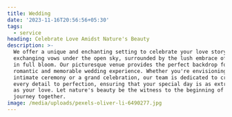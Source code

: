 ```yaml
---
title: Wedding
date: '2023-11-16T20:56:56+05:30'
tags:
  - service
heading: Celebrate Love Amidst Nature's Beauty
description: >-
  We offer a unique and enchanting setting to celebrate your love story. Imagine
  exchanging vows under the open sky, surrounded by the lush embrace of orchards
  in full bloom. Our picturesque venue provides the perfect backdrop for a
  romantic and memorable wedding experience. Whether you're envisioning an
  intimate ceremony or a grand celebration, our team is dedicated to crafting
  every detail to perfection, ensuring that your special day is as extraordinary
  as your love. Let nature's beauty be the witness to the beginning of your new
  journey together.
image: /media/uploads/pexels-oliver-li-6490277.jpg
---
```


